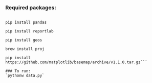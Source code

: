 ### Required packages:

```conda install anaconda

pip install pandas

pip install reportlab

pip install geos

brew install proj

pip install https://github.com/matplotlib/basemap/archive/v1.1.0.tar.gz```

### To run: 
`pythonw data.py`
